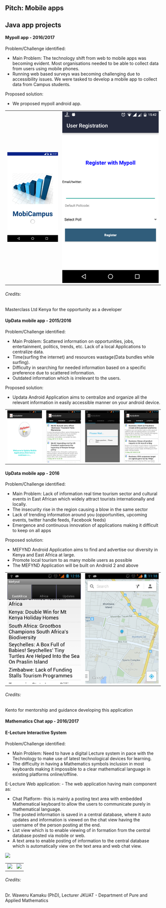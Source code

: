 ## Pitch: Mobile apps

## Java app projects

#### Mypoll app - 2016/2017

Problem/Challenge identified: 
* Main Problem: The technology shift from web to mobile apps was becoming evident. Most organisations needed to be able to collect data from users using mobile phones. 
* Running web based surveys was becoming challenging due to accessibility issues. We were tasked to develop a mobile app to collect data from Campus students.

Proposed solution: 
* We proposed mypoll android app.

<Screenshots>
<table>
  <tr>
    <td><img src="./presentations/mypoll/mypoll1.png"></td>
    <td><img src="./presentations/mypoll/mypoll2.png"></td>
  </tr>
 </table>

 ###### Credits: 
 Masterclass Ltd Kenya for the opportunity as a developer
</Screenshots>


#### UpData mobile app - 2015/2016

Problem/Challenge identified: 
* Main Problem: Scattered information on opportunities, jobs, entertainment, politics, trends, etc. 
Lack of a local Applications to centralize data.
* Time(surfing the internet) and resources wastage(Data bundles while surfing).
* Difficulty in searching for needed information based on a specific preference due to scattered information.
* Outdated information which is irrelevant to the users.

Proposed solution: 
* Updata Android Application aims to centralize and organize all the relevant information in easily accessible manner on your android device.


<Screenshots>
<table>
  <tr>
    <td><img src="./presentations/updata/updata1.png"></td>
    <td><img src="./presentations/updata/updata2.png"></td>
    <td><img src="./presentations/updata/updata3.png"></td>
    <td><img src="./presentations/updata/updata4.png"></td>
  </tr>
 </table>
</Screenshots>


#### UpData mobile app - 2016

Problem/Challenge identified: 
* Main Problem: Lack of information real time tourism sector and cultural events in East African which widely attract tourists internationally and locally.
* The insecurity rise in the region causing a blow in the same sector
* Lack of trending information around you (opportunities, upcoming events, twitter handle feeds, Facebook feeds) 
* Emergence and continuous innovation of applications making it difficult to keep on all apps

Proposed solution: 
* MEFYND Android Application aims to find and advertise our diversity in Kenya and East Africa at large.
* Promote local tourism to as many mobile users as possible
* The MEFYND Application will be built on Android 2 and above

<Screenshots>
<table>
  <tr>
    <td><img src="./presentations/talii/talii1.png"></td>
    <td><img src="./presentations/talii/talii2.png"></td>
  </tr>
 </table>

 ###### Credits: 
 Kento for mentorship and guidance developing this application

</Screenshots>


#### Mathematics Chat app - 2016/2017
#### E-Lecture Interactive System

Problem/Challenge identified: 
* Main Problem: Need to have a digital Lecture system in pace with the Technology to make use of latest technological devices for learning.
* The difficulty in having a Mathematics symbols inclusion in most keyboards making it impossible to a clear mathematical language in existing platforms online/offline.

E-Lecture Web application:  - The web application having main component as: 
* Chat Platform- this is mainly a posting text area with embedded Mathematical keyboard to allow the users to communicate purely in mathematical language.
* The posted information is saved in a central database, where it auto updates and information is viewed on the chat view having the username of the person posting at the end.
* List view which is to enable viewing of in formation from the central database posted via mobile or web.
* A text area to enable posting of information to the central database which is automatically view on the text area and web chat view.

<Screenshots>
<img src="./presentations/sci_chat/scie_chat1.jpg">
<table>
  <tr>
    <td><img src="./presentations/sci_chat/scie_chat2.png"></td>
    <td><img src="./presentations/sci_chat/scie_chat3.png"></td>
  </tr>
 </table>

 ###### Credits: 
 Dr. Waweru Kamaku (PhD), Lecturer JKUAT - Department of Pure and Applied Mathematics
</Screenshots>